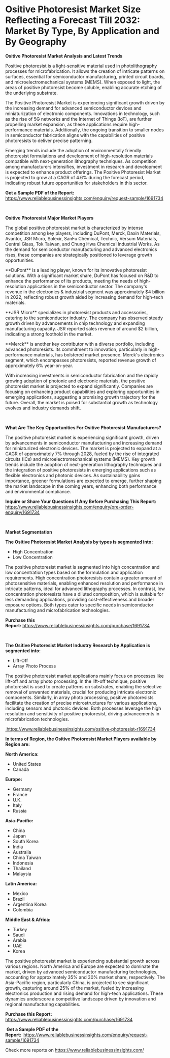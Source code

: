 <p><h1>Ositive Photoresist Market Size Reflecting a Forecast Till 2032: Market By Type, By Application and By Geography</h1></p><p><strong>Ositive Photoresist Market Analysis and Latest Trends</strong></p>
<p><p>Positive photoresist is a light-sensitive material used in photolithography processes for microfabrication. It allows the creation of intricate patterns on surfaces, essential for semiconductor manufacturing, printed circuit boards, and microelectromechanical systems (MEMS). When exposed to light, the areas of positive photoresist become soluble, enabling accurate etching of the underlying substrate.</p><p>The Positive Photoresist Market is experiencing significant growth driven by the increasing demand for advanced semiconductor devices and miniaturization of electronic components. Innovations in technology, such as the rise of 5G networks and the Internet of Things (IoT), are further propelling market expansion, as these applications require high-performance materials. Additionally, the ongoing transition to smaller nodes in semiconductor fabrication aligns with the capabilities of positive photoresists to deliver precise patterning.</p><p>Emerging trends include the adoption of environmentally friendly photoresist formulations and development of high-resolution materials compatible with next-generation lithography techniques. As competition among manufacturers intensifies, investment in research and development is expected to enhance product offerings. The Positive Photoresist Market is projected to grow at a CAGR of 4.6% during the forecast period, indicating robust future opportunities for stakeholders in this sector.</p></p>
<p><strong>Get a Sample PDF of the Report:&nbsp;</strong> <a href="https://www.reliablebusinessinsights.com/enquiry/request-sample/1691734?utm_campaign=1950&utm_medium=2&utm_source=Github&utm_content=ia&utm_term=07012025&utm_id=ositive-photoresist">https://www.reliablebusinessinsights.com/enquiry/request-sample/1691734</a></p>
<p>&nbsp;</p>
<p><strong>Ositive Photoresist Major Market Players</strong></p>
<p><p>The global positive photoresist market is characterized by intense competition among key players, including DuPont, Merck, Daxin Materials, Avantor, JSR Micro, Solexir, SanFu Chemical, Technic, Versum Materials, Central Glass, Tok Taiwan, and Chung Hwa Chemical Industrial Works. As the demand for semiconductor manufacturing and advanced electronics rises, these companies are strategically positioned to leverage growth opportunities.</p><p>**DuPont** is a leading player, known for its innovative photoresist solutions. With a significant market share, DuPont has focused on R&D to enhance the performance of its products, meeting the needs of high-resolution applications in the semiconductor sector. The company's revenue in the electronics & industrial segment was approximately $4 billion in 2022, reflecting robust growth aided by increasing demand for high-tech materials.</p><p>**JSR Micro** specializes in photoresist products and accessories, catering to the semiconductor industry. The company has observed steady growth driven by advancements in chip technology and expanding manufacturing capacity. JSR reported sales revenue of around $2 billion, indicating a strong foothold in the market.</p><p>**Merck** is another key contributor with a diverse portfolio, including advanced photoresists. Its commitment to innovation, particularly in high-performance materials, has bolstered market presence. Merck's electronics segment, which encompasses photoresists, reported revenue growth of approximately 6% year-on-year.</p><p>With increasing investments in semiconductor fabrication and the rapidly growing adoption of photonic and electronic materials, the positive photoresist market is projected to expand significantly. Companies are focusing on enhancing product capabilities and exploring opportunities in emerging applications, suggesting a promising growth trajectory for the future. Overall, the market is poised for substantial growth as technology evolves and industry demands shift.</p></p>
<p>&nbsp;</p>
<p><strong>What Are The Key Opportunities For Ositive Photoresist Manufacturers?</strong></p>
<p><p>The positive photoresist market is experiencing significant growth, driven by advancements in semiconductor manufacturing and increasing demand for miniaturized electronic devices. The market is projected to expand at a CAGR of approximately 7% through 2028, fueled by the rise of integrated circuits (ICs) and microelectromechanical systems (MEMS). Key growth trends include the adoption of next-generation lithography techniques and the integration of positive photoresists in emerging applications such as flexible electronics and photonic devices. As sustainability gains importance, greener formulations are expected to emerge, further shaping the market landscape in the coming years, enhancing both performance and environmental compliance.</p></p>
<p><strong>Inquire or Share Your Questions If Any Before Purchasing This Report:</strong> <a href="https://www.reliablebusinessinsights.com/enquiry/pre-order-enquiry/1691734?utm_campaign=1950&utm_medium=2&utm_source=Github&utm_content=ia&utm_term=07012025&utm_id=ositive-photoresist">https://www.reliablebusinessinsights.com/enquiry/pre-order-enquiry/1691734</a></p>
<p>&nbsp;</p>
<p><strong>Market Segmentation</strong></p>
<p><strong>The Ositive Photoresist Market Analysis by types is segmented into:</strong></p>
<p><ul><li>High Concentration</li><li>Low Concentration</li></ul></p>
<p><p>The positive photoresist market is segmented into high concentration and low concentration types based on the formulation and application requirements. High concentration photoresists contain a greater amount of photosensitive materials, enabling enhanced resolution and performance in intricate patterns, ideal for advanced lithography processes. In contrast, low concentration photoresists have a diluted composition, which is suitable for less demanding applications, providing cost-effectiveness and broader exposure options. Both types cater to specific needs in semiconductor manufacturing and microfabrication technologies.</p></p>
<p><strong>Purchase this Report:&nbsp;</strong><a href="https://www.reliablebusinessinsights.com/purchase/1691734?utm_campaign=1950&utm_medium=2&utm_source=Github&utm_content=ia&utm_term=07012025&utm_id=ositive-photoresist">https://www.reliablebusinessinsights.com/purchase/1691734</a></p>
<p>&nbsp;</p>
<p><strong>The Ositive Photoresist Market Industry Research by Application is segmented into:</strong></p>
<p><ul><li>Lift-Off</li><li>Array Photo Process</li></ul></p>
<p><p>The positive photoresist market applications mainly focus on processes like lift-off and array photo processing. In the lift-off technique, positive photoresist is used to create patterns on substrates, enabling the selective removal of unwanted materials, crucial for producing intricate electronic components. Similarly, in array photo processing, positive photoresists facilitate the creation of precise microstructures for various applications, including sensors and photonic devices. Both processes leverage the high resolution and sensitivity of positive photoresist, driving advancements in microfabrication technologies.</p></p>
<p><a href="https://www.reliablebusinessinsights.com/ositive-photoresist-r1691734?utm_campaign=1950&utm_medium=2&utm_source=Github&utm_content=ia&utm_term=07012025&utm_id=ositive-photoresist">&nbsp;https://www.reliablebusinessinsights.com/ositive-photoresist-r1691734</a></p>
<p><strong>In terms of Region, the Ositive Photoresist Market Players available by Region are:</strong></p>
<p>
    <p> <strong> North America: </strong>
        <ul>
            <li>United States</li>
            <li>Canada</li>
        </ul>
        </p> 
    <p> <strong> Europe: </strong>
        <ul>
            <li>Germany</li>
            <li>France</li>
            <li>U.K.</li>
            <li>Italy</li>
            <li>Russia</li>
        </ul>
        </p> 
    <p> <strong> Asia-Pacific: </strong>
        <ul>
            <li>China</li>
            <li>Japan</li>
            <li>South Korea</li>
            <li>India</li>
            <li>Australia</li>
            <li>China Taiwan</li>
            <li>Indonesia</li>
            <li>Thailand</li>
            <li>Malaysia</li>
        </ul>
        </p> 
    <p> <strong> Latin America: </strong>
        <ul>
            <li>Mexico</li>
            <li>Brazil</li>
            <li>Argentina Korea</li>
            <li>Colombia</li>
        </ul>
        </p> 
    <p> <strong> Middle East & Africa: </strong>
        <ul>
            <li>Turkey</li>
            <li>Saudi</li>
            <li>Arabia</li>
            <li>UAE</li>
            <li>Korea</li>
        </ul>
    </p>
    </p>
<p><p>The positive photoresist market is experiencing substantial growth across various regions. North America and Europe are expected to dominate the market, driven by advanced semiconductor manufacturing technologies, accounting for approximately 35% and 30% market share, respectively. The Asia-Pacific region, particularly China, is projected to see significant growth, capturing around 25% of the market, fueled by increasing electronics production and rising demand for high-tech applications. These dynamics underscore a competitive landscape driven by innovation and regional manufacturing capabilities.</p></p>
<p><strong>Purchase this Report: </strong><a href="https://www.reliablebusinessinsights.com/purchase/1691734?utm_campaign=1950&utm_medium=2&utm_source=Github&utm_content=ia&utm_term=07012025&utm_id=ositive-photoresist">https://www.reliablebusinessinsights.com/purchase/1691734</a></p>
<p>&nbsp;<strong>Get a Sample PDF of the Report:&nbsp;&nbsp;</strong><a href="https://www.reliablebusinessinsights.com/enquiry/request-sample/1691734?utm_campaign=1950&utm_medium=2&utm_source=Github&utm_content=ia&utm_term=07012025&utm_id=ositive-photoresist">https://www.reliablebusinessinsights.com/enquiry/request-sample/1691734</a></p>
<p><strong></strong></p>
<p>Check more reports on <a href="https://www.reliablebusinessinsights.com/?utm_campaign=1950&utm_medium=2&utm_source=Github&utm_content=ia&utm_term=07012025&utm_id=ositive-photoresist">https://www.reliablebusinessinsights.com/</a></p>